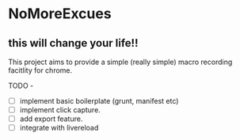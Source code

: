 # NoMoreExcues
## this will change your life!!

This project aims to provide a simple (really simple) macro recording facitlity for chrome.

 TODO -
 - [ ] implement basic boilerplate (grunt, manifest etc)
 - [ ] implement click capture.
 - [ ] add export feature.
 - [ ] integrate with livereload
